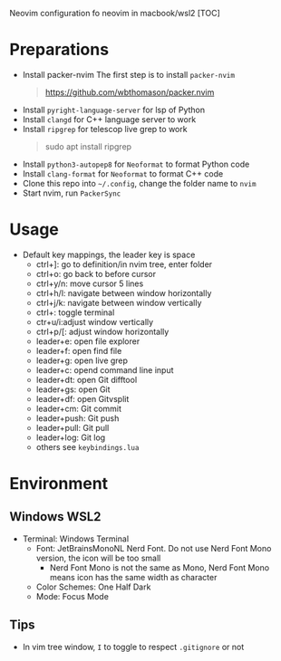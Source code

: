 Neovim configuration fo neovim in macbook/wsl2
[TOC]
# Preparations

- Install packer-nvim
The first step is to install `packer-nvim`
    > https://github.com/wbthomason/packer.nvim 
- Install `pyright-language-server` for lsp of Python
- Install `clangd` for C++ language server to work
- Install `ripgrep` for telescop live grep to work
    > sudo apt install ripgrep
- Install `python3-autopep8` for `Neoformat` to format Python code
- Install `clang-format` for `Neoformat` to format C++ code
- Clone this repo into `~/.config`, change the folder name to `nvim`
- Start nvim, run `PackerSync`

# Usage
- Default key mappings, the leader key is space
	- ctrl+]: go to definition/in nvim tree, enter folder
	- ctrl+o: go back to before cursor
    - ctrl+y/n: move cursor 5 lines 
    - ctrl+h/l: navigate between window horizontally
    - ctrl+j/k: navigate between window vertically
    - ctrl+\: toggle terminal
    - ctr+u/i:adjust window vertically
    - ctrl+p/[: adjust window horizontally
    - leader+e: open file explorer
    - leader+f: open find file
    - leader+g: open live grep
    - leader+c: opend command line input
    - leader+dt: open Git difftool
    - leader+gs: open Git
    - leader+df: open Gitvsplit
    - leader+cm: Git commit
    - leader+push: Git push
    - leader+pull: Git pull
    - leader+log: Git log 
    - others see `keybindings.lua`

# Environment

## Windows WSL2

- Terminal: Windows Terminal
    - Font: JetBrainsMonoNL Nerd Font. Do not use Nerd Font Mono version, the icon will be too small
        - Nerd Font Mono is not the same as Mono, Nerd Font Mono means icon has the same width as character
    - Color Schemes: One Half Dark
    - Mode: Focus Mode

## Tips

- In vim tree window, `I` to toggle to respect `.gitignore` or not
